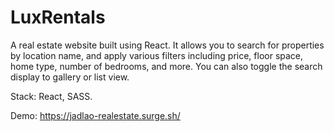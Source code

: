 # LuxRentals

A real estate website built using React. It allows you to search for properties by location name,
and apply various filters including price, floor space, home type, number of bedrooms, and more. You can also toggle the search display
to gallery or list view.

Stack: React, SASS.

Demo: https://jadlao-realestate.surge.sh/
